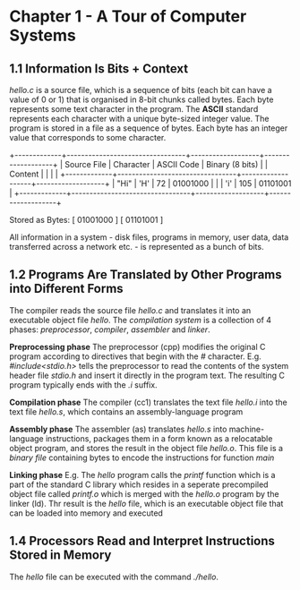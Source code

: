 # Chapter 1 - A Tour of Computer Systems

## 1.1 Information Is Bits + Context

*hello.c* is a source file, which is a sequence of bits (each bit can have a value of 0 or 1) that is organised in 8-bit chunks called bytes. Each byte represents some text character in the program. The **ASCII** standard represents each character with a unique byte-sized integer value. The program is stored in a file as a sequence of bytes. Each byte has an integer value that corresponds to some character.

+-------------+---------------------------------+-------------------+-------------------+
| Source File | Character                       | ASCII Code        | Binary (8 bits)   |
| Content     |                                 |                   |                   |
+-------------+---------------------------------+-------------------+-------------------+
| "Hi"        | 'H'                             | 72                | 01001000          |
|             | 'i'                             | 105               | 01101001          |
+-------------+---------------------------------+-------------------+-------------------+

Stored as Bytes:
[ 01001000 ] [ 01101001 ]

All information in a system - disk files, programs in memory, user data, data transferred across a network etc. - is represented as a bunch of bits.


## 1.2 Programs Are Translated by Other Programs into Different Forms

The compiler reads the source file *hello.c* and translates it into an executable object file *hello*. The *compilation system* is a collection of 4 phases: *preprocessor*, *compiler*, *assembler* and *linker*. 

**Preprocessing phase**
The preprocessor (cpp) modifies the original C program according to directives that begin with the *#* character. E.g. *#include<stdio.h>* tells the preprocessor to read the contents of the system header file *stdio.h* and insert it directly in the program text. The resulting C program typically ends with the *.i* suffix.

**Compilation phase**
The compiler (cc1) translates the text file *hello.i* into the text file *hello.s*, which contains an assembly-language program

**Assembly phase**
The assembler (as) translates *hello.s* into machine-language instructions, packages them in a form known as a relocatable object program, and stores the result in the object file *hello.o*. This file is a *binary file* containing bytes to encode the instructions for function *main*

**Linking phase**
E.g. The *hello* program calls the *printf* function which is a part of the standard C library which resides in a seperate precompiled object file called *printf.o* which is merged with the *hello.o* program by the linker (ld). Thr result is the *hello* file, which is an executable object file that can be loaded into memory and executed


## 1.4 Processors Read and Interpret Instructions Stored in Memory

The *hello* file can be executed with the command *./hello*. 
